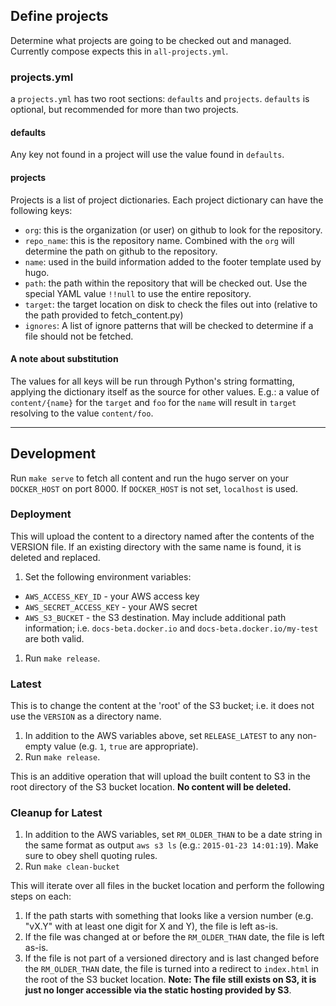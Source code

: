 ## Define projects

Determine what projects are going to be checked out and managed. Currently compose expects this in `all-projects.yml`.

### projects.yml

a `projects.yml` has two root sections: `defaults` and `projects`. `defaults` is optional, but recommended for more than two projects.

#### defaults

Any key not found in a project will use the value found in `defaults`.

#### projects

Projects is a list of project dictionaries. Each project dictionary can have the following keys:

* `org`: this is the organization (or user) on github to look for the repository.
* `repo_name`: this is the repository name. Combined with the `org` will determine the path on github to the repository.
* `name`: used in the build information added to the footer template used by hugo.
* `path`: the path within the repository that will be checked out. Use the special YAML value `!!null` to use the entire repository.
* `target`: the target location on disk to check the files out into (relative to the path provided to fetch_content.py)
* `ignores`: A list of ignore patterns that will be checked to determine if a file should not be fetched.

#### A note about substitution

The values for all keys will be run through Python's string formatting, applying the dictionary itself as the source for other values. E.g.: a value of `content/{name}` for the `target` and `foo` for the `name` will result in `target` resolving to the value `content/foo`.

---

## Development
Run `make serve` to fetch all content and run the hugo server on your `DOCKER_HOST` on port 8000. If `DOCKER_HOST` is not set, `localhost` is used.

### Deployment
This will upload the content to a directory named after the contents of the VERSION file. If an existing directory with the same name is found, it is deleted and replaced.

1. Set the following environment variables:
  * `AWS_ACCESS_KEY_ID` - your AWS access key
  * `AWS_SECRET_ACCESS_KEY` - your AWS secret
  * `AWS_S3_BUCKET` - the S3 destination. May include additional path information; i.e. `docs-beta.docker.io` and `docs-beta.docker.io/my-test` are both valid.
1. Run `make release`.

### Latest
This is to change the content at the 'root' of the S3 bucket; i.e. it does not use the `VERSION` as a directory name.

1. In addition to the AWS variables above, set `RELEASE_LATEST` to any non-empty value (e.g. `1`, `true` are appropriate).
1. Run `make release`.

This is an additive operation that will upload the built content to S3 in the root directory of the S3 bucket location. **No content will be deleted.**

### Cleanup for Latest

1. In addition to the AWS variables, set `RM_OLDER_THAN` to be a date string in the same format as output `aws s3 ls` (e.g.: `2015-01-23 14:01:19`). Make sure to obey shell quoting rules.
2. Run `make clean-bucket`

This will iterate over all files in the bucket location and perform the following steps on each:
1. If the path starts with something that looks like a version number (e.g. "vX.Y" with at least one digit for X and Y), the file is left as-is.
1. If the file was changed at or before the `RM_OLDER_THAN` date, the file is left as-is.
1. If the file is not part of a versioned directory and is last changed before the `RM_OLDER_THAN` date, the file is turned into a redirect to `index.html` in the root of the S3 bucket location.
**Note: The file still exists on S3, it is just no longer accessible via the static hosting provided by S3**.
